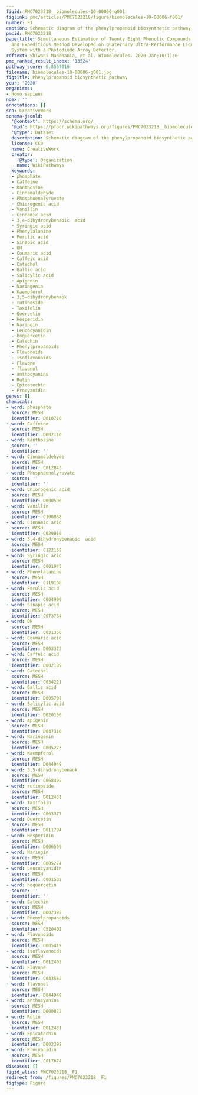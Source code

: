 ```yaml
---
figid: PMC7023218__biomolecules-10-00006-g001
figlink: pmc/articles/PMC7023218/figure/biomolecules-10-00006-f001/
number: F1
caption: Schematic diagram of the phenylpropanoid biosynthetic pathway.
pmcid: PMC7023218
papertitle: Simultaneous Estimation of Twenty Eight Phenolic Compounds by a Novel
  and Expeditious Method Developed on Quaternary Ultra-Performance Liquid Chromatography
  System with a Photodiode Array Detector.
reftext: Shiwani Mandhania, et al. Biomolecules. 2020 Jan;10(1):6.
pmc_ranked_result_index: '13524'
pathway_score: 0.8567016
filename: biomolecules-10-00006-g001.jpg
figtitle: Phenylpropanoid biosynthetic pathway
year: '2020'
organisms:
- Homo sapiens
ndex: ''
annotations: []
seo: CreativeWork
schema-jsonld:
  '@context': https://schema.org/
  '@id': https://pfocr.wikipathways.org/figures/PMC7023218__biomolecules-10-00006-g001.html
  '@type': Dataset
  description: Schematic diagram of the phenylpropanoid biosynthetic pathway.
  license: CC0
  name: CreativeWork
  creator:
    '@type': Organization
    name: WikiPathways
  keywords:
  - phosphate
  - Caffeine
  - Kanthosine
  - Cinnamaldehyde
  - Phosphoenolyruvate
  - Chiorogenic acid
  - Vanillin
  - Cinnamic acid
  - 3,4-dihydronybenaoic  acid
  - Syringic acid
  - Phenylalanine
  - Ferulic acid
  - Sinapic acid
  - OH
  - Coumaric acid
  - Caffeic acid
  - Catechol
  - Gallic acid
  - Salicylic acid
  - Apigenin
  - Naringenin
  - Kaempferol
  - 3,5-dihydronybenaok
  - rutinoside
  - Taxifolin
  - Quercetin
  - Hesperidin
  - Naringin
  - Leucocyanidin
  - hoquercetin
  - Catechin
  - Phenylpropanoids
  - Flavonoids
  - isoflavonoids
  - Flavone
  - flavonol
  - anthocyanins
  - Rutin
  - Epicatechin
  - Procyanidin
genes: []
chemicals:
- word: phosphate
  source: MESH
  identifier: D010710
- word: Caffeine
  source: MESH
  identifier: D002110
- word: Kanthosine
  source: ''
  identifier: ''
- word: Cinnamaldehyde
  source: MESH
  identifier: C012843
- word: Phosphoenolyruvate
  source: ''
  identifier: ''
- word: Chiorogenic acid
  source: MESH
  identifier: D000596
- word: Vanillin
  source: MESH
  identifier: C100058
- word: Cinnamic acid
  source: MESH
  identifier: C029010
- word: 3,4-dihydronybenaoic  acid
  source: MESH
  identifier: C122152
- word: Syringic acid
  source: MESH
  identifier: C001945
- word: Phenylalanine
  source: MESH
  identifier: C119108
- word: Ferulic acid
  source: MESH
  identifier: C004999
- word: Sinapic acid
  source: MESH
  identifier: C073734
- word: OH
  source: MESH
  identifier: C031356
- word: Coumaric acid
  source: MESH
  identifier: D003373
- word: Caffeic acid
  source: MESH
  identifier: D002109
- word: Catechol
  source: MESH
  identifier: C034221
- word: Gallic acid
  source: MESH
  identifier: D005707
- word: Salicylic acid
  source: MESH
  identifier: D020156
- word: Apigenin
  source: MESH
  identifier: D047310
- word: Naringenin
  source: MESH
  identifier: C005273
- word: Kaempferol
  source: MESH
  identifier: D044949
- word: 3,5-dihydronybenaok
  source: MESH
  identifier: C068492
- word: rutinoside
  source: MESH
  identifier: D012431
- word: Taxifolin
  source: MESH
  identifier: C003377
- word: Quercetin
  source: MESH
  identifier: D011794
- word: Hesperidin
  source: MESH
  identifier: D006569
- word: Naringin
  source: MESH
  identifier: C005274
- word: Leucocyanidin
  source: MESH
  identifier: C001532
- word: hoquercetin
  source: ''
  identifier: ''
- word: Catechin
  source: MESH
  identifier: D002392
- word: Phenylpropanoids
  source: MESH
  identifier: C520402
- word: Flavonoids
  source: MESH
  identifier: D005419
- word: isoflavonoids
  source: MESH
  identifier: D012402
- word: Flavone
  source: MESH
  identifier: C043562
- word: flavonol
  source: MESH
  identifier: D044948
- word: anthocyanins
  source: MESH
  identifier: D000872
- word: Rutin
  source: MESH
  identifier: D012431
- word: Epicatechin
  source: MESH
  identifier: D002392
- word: Procyanidin
  source: MESH
  identifier: C017674
diseases: []
figid_alias: PMC7023218__F1
redirect_from: /figures/PMC7023218__F1
figtype: Figure
---
```

